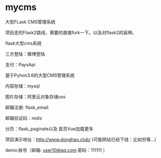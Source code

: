 # mycms
大型FLask CMS管理系统

项目走的Flask2路线，需要的直接fork一下。以及对flask2的延伸。

flask大型cms系统

三方登陆：微博登陆

支付：PaysApi

基于Pyhon3.6的大型CMS管理系统

内容存储：mysql

图片存储：阿里云对象存储oss

邮箱注册: flask_email

邮箱验证码：redis

分页：flask_paginate以及 首页Vue加载更多

项目演示地址：http://www.donghao.club/ (可能网站已经下线：比如穷等...)

demo:账号（邮箱:  user10@qq.com   密码：111111   ）
